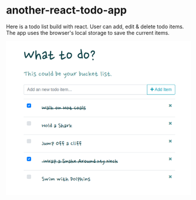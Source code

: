 # another-react-todo-app

Here is a todo list build with react. User can add, edit & delete todo items. The app uses the browser's local storage to save the current items.

![screenshot app](https://github.com/d3ga/another-react-todo-app/blob/master/public/images/todo-react-screenshot.png "screenshot app")
